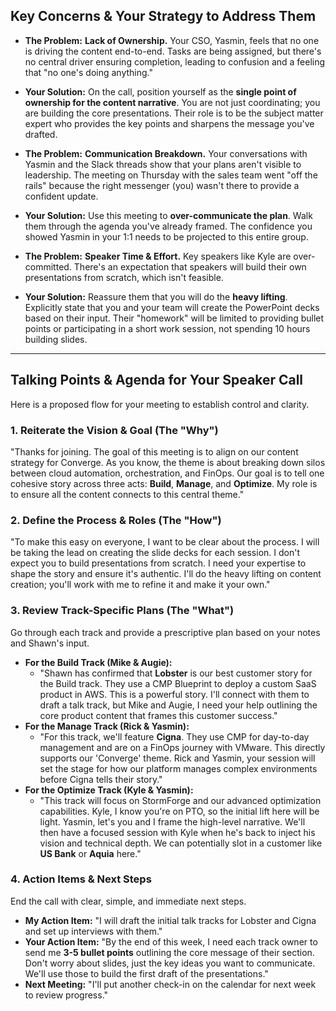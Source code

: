 ## Key Concerns & Your Strategy to Address Them

- **The Problem:** **Lack of Ownership.** Your CSO, Yasmin, feels that no one is driving the content end-to-end. Tasks are being assigned, but there's no central driver ensuring completion, leading to confusion and a feeling that "no one's doing anything."
    
- **Your Solution:** On the call, position yourself as the **single point of ownership for the content narrative**. You are not just coordinating; you are building the core presentations. Their role is to be the subject matter expert who provides the key points and sharpens the message you've drafted.
    
- **The Problem:** **Communication Breakdown.** Your conversations with Yasmin and the Slack threads show that your plans aren't visible to leadership. The meeting on Thursday with the sales team went "off the rails" because the right messenger (you) wasn't there to provide a confident update.
    
- **Your Solution:** Use this meeting to **over-communicate the plan**. Walk them through the agenda you've already framed. The confidence you showed Yasmin in your 1:1 needs to be projected to this entire group.
    
- **The Problem:** **Speaker Time & Effort.** Key speakers like Kyle are over-committed. There's an expectation that speakers will build their own presentations from scratch, which isn't feasible.
    
- **Your Solution:** Reassure them that you will do the **heavy lifting**. Explicitly state that you and your team will create the PowerPoint decks based on their input. Their "homework" will be limited to providing bullet points or participating in a short work session, not spending 10 hours building slides.
    

---

## Talking Points & Agenda for Your Speaker Call

Here is a proposed flow for your meeting to establish control and clarity.

### 1. Reiterate the Vision & Goal (The "Why")
"Thanks for joining. The goal of this meeting is to align on our content strategy for Converge. As you know, the theme is about breaking down silos between cloud automation, orchestration, and FinOps. Our goal is to tell one cohesive story across three acts: **Build**, **Manage**, and **Optimize**. My role is to ensure all the content connects to this central theme."

### 2. Define the Process & Roles (The "How")
"To make this easy on everyone, I want to be clear about the process. I will be taking the lead on creating the slide decks for each session. I don't expect you to build presentations from scratch. I need your expertise to shape the story and ensure it's authentic. I'll do the heavy lifting on content creation; you'll work with me to refine it and make it your own."

### 3. Review Track-Specific Plans (The "What")
Go through each track and provide a prescriptive plan based on your notes and Shawn's input.
- **For the Build Track (Mike & Augie):**
    - "Shawn has confirmed that **Lobster** is our best customer story for the Build track. They use a CMP Blueprint to deploy a custom SaaS product in AWS. This is a powerful story. I'll connect with them to draft a talk track, but Mike and Augie, I need your help outlining the core product content that frames this customer success."
- **For the Manage Track (Rick & Yasmin):**
    - "For this track, we'll feature **Cigna**. They use CMP for day-to-day management and are on a FinOps journey with VMware. This directly supports our 'Converge' theme. Rick and Yasmin, your session will set the stage for how our platform manages complex environments before Cigna tells their story."
- **For the Optimize Track (Kyle & Yasmin):**
    - "This track will focus on StormForge and our advanced optimization capabilities. Kyle, I know you're on PTO, so the initial lift here will be light. Yasmin, let's you and I frame the high-level narrative. We'll then have a focused session with Kyle when he's back to inject his vision and technical depth. We can potentially slot in a customer like **US Bank** or **Aquia** here."

### 4. Action Items & Next Steps

End the call with clear, simple, and immediate next steps.
- **My Action Item:** "I will draft the initial talk tracks for Lobster and Cigna and set up interviews with them."
- **Your Action Item:** "By the end of this week, I need each track owner to send me **3-5 bullet points** outlining the core message of their section. Don't worry about slides, just the key ideas you want to communicate. We'll use those to build the first draft of the presentations."
- **Next Meeting:** "I'll put another check-in on the calendar for next week to review progress."